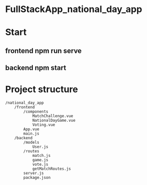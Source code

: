 # FullStackApp_national_day_app

# Start
## frontend  npm run serve
## backend  npm start


# Project structure

```
/national_day_app
    /frontend
        /components
            MatchChallenge.vue
            NationalDayGame.vue
            Voting.vue
        App.vue
        main.js
    /backend
        /models
            User.js
        /routes
            match.js
            game.js
            vote.js
            getMatchRoutes.js
        server.js
        package.json
```

